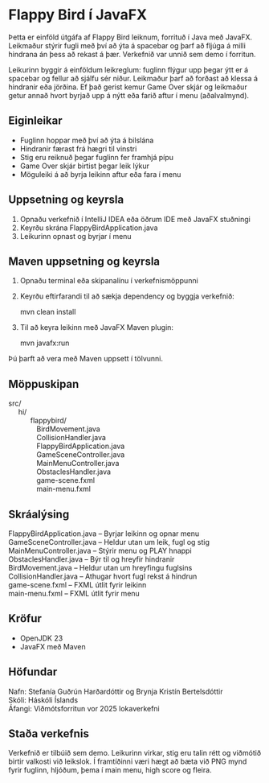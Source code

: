 # Flappy Bird í JavaFX

Þetta er einföld útgáfa af Flappy Bird leiknum, forrituð í Java með JavaFX.
Leikmaður stýrir fugli með því að ýta á spacebar og þarf að fljúga á milli 
hindrana án þess að rekast á þær. Verkefnið var unnið sem demo í forritun.

Leikurinn byggir á einföldum leikreglum: fuglinn flýgur upp þegar ýtt er á 
spacebar og fellur að sjálfu sér niður. Leikmaður þarf að forðast að klessa 
á hindranir eða jörðina. Ef það gerist kemur Game Over skjár og leikmaður 
getur annað hvort byrjað upp á nýtt eða farið aftur í menu (aðalvalmynd).

## Eiginleikar

- Fuglinn hoppar með því að ýta á bilslána
- Hindranir færast frá hægri til vinstri
- Stig eru reiknuð þegar fuglinn fer framhjá pípu
- Game Over skjár birtist þegar leik lýkur
- Möguleiki á að byrja leikinn aftur eða fara í menu

## Uppsetning og keyrsla

1. Opnaðu verkefnið í IntelliJ IDEA eða öðrum IDE með JavaFX stuðningi
2. Keyrðu skrána FlappyBirdApplication.java
3. Leikurinn opnast og byrjar í menu

## Maven uppsetning og keyrsla

1. Opnaðu terminal eða skipanalínu í verkefnismöppunni
2. Keyrðu eftirfarandi til að sækja dependency og byggja verkefnið:

   mvn clean install

3. Til að keyra leikinn með JavaFX Maven plugin:

   mvn javafx:run

Þú þarft að vera með Maven uppsett í tölvunni.

## Möppuskipan

src/\
     hi/\
      flappybird/\
    BirdMovement.java\
    CollisionHandler.java\
    FlappyBirdApplication.java\
    GameSceneController.java\
    MainMenuController.java\
    ObstaclesHandler.java\
    game-scene.fxml\
    main-menu.fxml

## Skráalýsing

FlappyBirdApplication.java – Byrjar leikinn og opnar menu\
GameSceneController.java – Heldur utan um leik, fugl og stig\
MainMenuController.java – Stýrir menu og PLAY hnappi\
ObstaclesHandler.java – Býr til og hreyfir hindranir\
BirdMovement.java – Heldur utan um hreyfingu fuglsins\
CollisionHandler.java – Athugar hvort fugl rekst á hindrun\
game-scene.fxml – FXML útlit fyrir leikinn\
main-menu.fxml – FXML útlit fyrir menu

## Kröfur

- OpenJDK 23
- JavaFX með Maven

## Höfundar

Nafn: Stefanía Guðrún Harðardóttir og Brynja Kristín Bertelsdóttir\
Skóli: Háskóli Íslands\
Áfangi: Viðmótsforritun vor 2025 lokaverkefni

## Staða verkefnis

Verkefnið er tilbúið sem demo. Leikurinn virkar, stig eru talin rétt og viðmótið birtir valkosti við leikslok. Í framtíðinni væri hægt að bæta við PNG mynd fyrir fuglinn, hljóðum, þema í main menu, high score og fleira.

